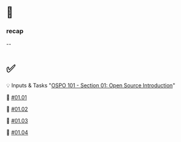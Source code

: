 # 👀
### recap
--
# ✅

💡 Inputs & Tasks "[OSPO 101 - Section 01: Open Source Introduction](https://digital-sustainability.github.io/module-eoss-ospo101/module1/)"

💪 [#01.01](https://github.com/digital-sustainability/module-eoss/issues/24)

💪 [#01.02](https://github.com/digital-sustainability/module-eoss-hs24-sandbox/issues/1)

💪 [#01.03](https://github.com/digital-sustainability/module-eoss-hs24-sandbox/issues/2)

💪 [#01.04](https://github.com/todogroup/ospo101/stargazers/you_know)